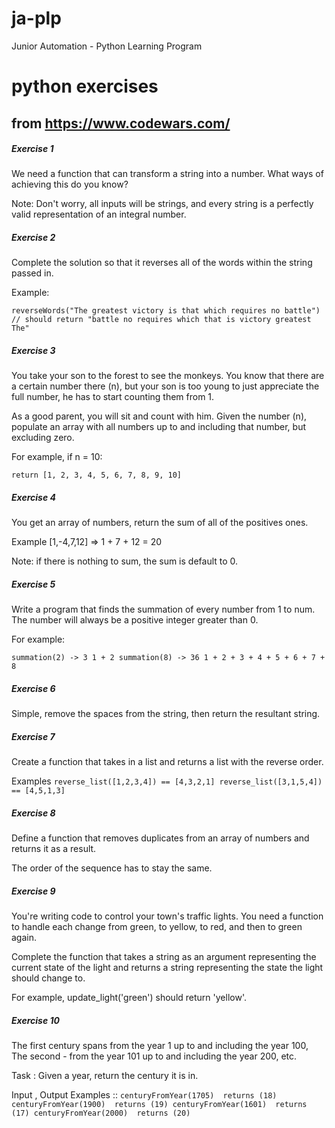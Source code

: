 # ja-plp
Junior Automation - Python Learning Program

# python exercises
## from https://www.codewars.com/

##### **Exercise 1**

We need a function that can transform a string into a number. What ways of achieving this do you know?

Note: Don't worry, all inputs will be strings, and every string is a perfectly valid representation of an integral number.

##### **Exercise 2**

Complete the solution so that it reverses all of the words within the string passed in.

Example:

`reverseWords("The greatest victory is that which requires no battle")
// should return "battle no requires which that is victory greatest The"`

##### **Exercise 3**

You take your son to the forest to see the monkeys. You know that there are a certain number there (n), but your son is too young to just appreciate the full number, he has to start counting them from 1.

As a good parent, you will sit and count with him. Given the number (n), populate an array with all numbers up to and including that number, but excluding zero.

For example, if n = 10:

`return [1, 2, 3, 4, 5, 6, 7, 8, 9, 10]`

##### **Exercise 4**

You get an array of numbers, return the sum of all of the positives ones.

Example [1,-4,7,12] => 1 + 7 + 12 = 20

Note: if there is nothing to sum, the sum is default to 0.

##### **Exercise 5**

Write a program that finds the summation of every number from 1 to num. The number will always be a positive integer greater than 0.

For example:

`summation(2) -> 3
1 + 2
summation(8) -> 36
1 + 2 + 3 + 4 + 5 + 6 + 7 + 8`

##### **Exercise 6**

Simple, remove the spaces from the string, then return the resultant string.

##### **Exercise 7**

Create a function that takes in a list and returns a list with the reverse order.

Examples
`reverse_list([1,2,3,4]) == [4,3,2,1]
reverse_list([3,1,5,4]) == [4,5,1,3]`

##### **Exercise 8**

Define a function that removes duplicates from an array of numbers and returns it as a result.

The order of the sequence has to stay the same.

##### **Exercise 9**

You're writing code to control your town's traffic lights. You need a function to handle each change from green, to yellow, to red, and then to green again.

Complete the function that takes a string as an argument representing the current state of the light and returns a string representing the state the light should change to.

For example, update_light('green') should return 'yellow'.

##### **Exercise 10**

The first century spans from the year 1 up to and including the year 100, The second - from the year 101 up to and including the year 200, etc.

Task :
Given a year, return the century it is in.

Input , Output Examples ::
`centuryFromYear(1705)  returns (18)
centuryFromYear(1900)  returns (19)
centuryFromYear(1601)  returns (17)
centuryFromYear(2000)  returns (20)`
